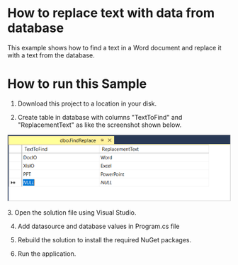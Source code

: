 # How to replace text with data from database
This example shows how to find a text in a Word document and replace it with a text from the database.

# How to run this Sample

1. Download this project to a location in your disk.

2. Create table in database with columns "TextToFind" and "ReplacementText" as like the screenshot shown below.
<p align="center">
<img src="Images/Database_Screenshot.png" alt="Database_Screenshot"/>
</p>
3. Open the solution file using Visual Studio.

4. Add datasource and database values in Program.cs file

5. Rebuild the solution to install the required NuGet packages.

6. Run the application.